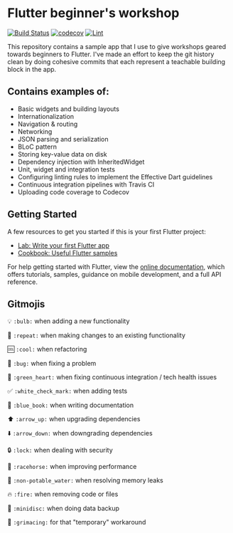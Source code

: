 # Flutter beginner's workshop

[![Build Status](https://travis-ci.com/toureh/flutter_workshop.svg?branch=master)](https://travis-ci.com/toureh/flutter_workshop)
[![codecov](https://codecov.io/gh/toureh/flutter_workshop/branch/master/graph/badge.svg)](https://codecov.io/gh/toureh/flutter_workshop)
[![Lint](https://img.shields.io/badge/style-pedantic-blue.svg)](https://github.com/dart-lang/pedantic)

This repository contains a sample app that I use to give workshops geared towards beginners to Flutter. I've made an effort to keep the git history clean by doing cohesive commits that each represent a teachable building block in the app.


## Contains examples of:

* Basic widgets and building layouts
* Internationalization
* Navigation & routing
* Networking
* JSON parsing and serialization
* BLoC pattern
* Storing key-value data on disk
* Dependency injection with InheritedWidget
* Unit, widget and integration tests
* Configuring linting rules to implement the Effective Dart guidelines
* Continuous integration pipelines with Travis CI
* Uploading code coverage to Codecov


## Getting Started

A few resources to get you started if this is your first Flutter project:

- [Lab: Write your first Flutter app](https://flutter.io/docs/get-started/codelab)
- [Cookbook: Useful Flutter samples](https://flutter.io/docs/cookbook)

For help getting started with Flutter, view the 
[online documentation](https://flutter.io/docs), which offers tutorials, 
samples, guidance on mobile development, and a full API reference.


## Gitmojis
:bulb: `:bulb:` when adding a new functionality

:repeat: `:repeat:` when making changes to an existing functionality

:cool: `:cool:` when refactoring

:bug: `:bug:` when fixing a problem

:green_heart: `:green_heart:` when fixing continuous integration / tech health issues

:white_check_mark: `:white_check_mark:` when adding tests

:blue_book: `:blue_book:` when writing documentation

:arrow_up: `:arrow_up:` when upgrading dependencies

:arrow_down: `:arrow_down:` when downgrading dependencies

:lock: `:lock:` when dealing with security

:racehorse: `:racehorse:` when improving performance

:non-potable_water: `:non-potable_water:` when resolving memory leaks

:fire: `:fire:` when removing code or files

:minidisc: `:minidisc:` when doing data backup

:grimacing: `:grimacing:` for that "temporary" workaround